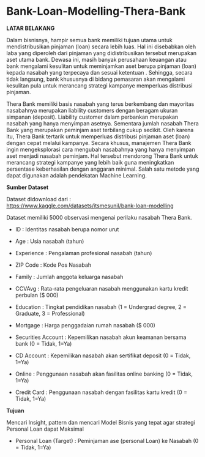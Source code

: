 # Bank-Loan-Modelling-Thera-Bank

**LATAR BELAKANG**

Dalam bisnisnya, hampir semua bank memiliki tujuan utama untuk mendistribusikan
pinjaman (loan) secara lebih luas. Hal ini disebabkan oleh laba yang diperoleh dari
pinjaman yang didistribusikan tersebut merupakan aset utama bank. Dewasa ini, masih
banyak perusahaan keuangan atau bank mengalami kesulitan untuk meminjamkan aset
berupa pinjaman (loan) kepada nasabah yang terpecaya dan sesuai ketentuan .
Sehingga, secara tidak langsung, bank khususnya di bidang pemasaran akan mengalami
kesulitan pula untuk merancang strategi kampanye memperluas distribusi pinjaman.

Thera Bank memiliki basis nasabah yang terus berkembang dan mayoritas nasabahnya
merupakan liability customers dengan beragam ukuran simpanan (deposit). Liability
customer dalam perbankan merupakan nasabah yang hanya menyimpan asetnya.
Sementara jumlah nasabah Thera Bank yang merupakan peminjam aset terbilang cukup
sedikit. Oleh karena itu, Thera Bank tertarik untuk memperluas distribusi pinjaman aset
(loan) dengan cepat melalui kampanye. Secara khusus, manajemen Thera Bank ingin
mengeksplorasi cara mengubah nasabahnya yang hanya menyimpan aset menjadi
nasabah peminjam. Hal tersebut mendorong Thera
Bank untuk merancang strategi kampanye yang lebih baik guna meningkatkan persentase
keberhasilan dengan anggaran minimal. Salah satu metode yang dapat digunakan adalah
pendekatan Machine Learning.

**Sumber Dataset**

Dataset didownload dari : https://www.kaggle.com/datasets/itsmesunil/bank-loan-modelling


Dataset memiliki 5000 observasi mengenai perilaku nasabah Thera Bank.

* ID : Identitas nasabah berupa nomor urut
* Age : Usia nasabah (tahun)
* Experience : Pengalaman profesional nasabah (tahun)
* ZIP Code : Kode Pos Nasabah
* Family : Jumlah anggota keluarga nasabah
* CCVAvg : Rata-rata pengeluaran nasabah menggunakan kartu kredit perbulan ($ 000)

* Education : Tingkat pendidikan nasabah (1 = Undergrad degree,  2 = Graduate, 3 = Professional)
* Mortgage : Harga penggadaian rumah nasabah ($ 000)
* Securities Account : Kepemilikan nasabah akun keamanan bersama bank (0 = Tidak, 1=Ya)
* CD Account : Kepemilikan nasabah akan sertifikat deposit (0 = Tidak, 1=Ya)

* Online : Penggunaan nasabah akan fasilitas online banking (0 = Tidak, 1=Ya)

* Credit Card : Penggunaan nasabah dengan fasilitas kartu kredit  (0 = Tidak, 1=Ya)

**Tujuan**

Mencari Insight, pattern dan mencari Model Bisnis yang tepat agar strategi Personal Loan dapat Maksimal
* Personal Loan (Target) : Peminjaman ase (personal Loan) ke Nasabah (0 = Tidak, 1=Ya)
